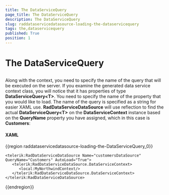 ```yaml
---
title: The DataServiceQuery
page_title: The DataServiceQuery
description: The DataServiceQuery
slug: raddataservicedatasource-loading-the-dataservicequery
tags: the,dataservicequery
published: True
position: 1
---
```


# The DataServiceQuery



## 

Along with the context, you need to specify the name of the query that will be executed on the server. If you examine the generated data service context class, you will notice that it has properties of type __DataServiceQuery&lt;T&gt;__. You need to specify the name of the property that you would like to load. The name of the query is specified as a string for easier XAML use. __RadDataServiceDataSource__ will use reflection to find the actual __DataServiceQuery&lt;T&gt;__ on the __DataServiceContext__ instance based on the __QueryName__ property you have assigned, which in this case is __Customers__:

#### __XAML__

{{region raddataservicedatasource-loading-the-DataServiceQuery_0}}

	<telerik:RadDataServiceDataSource Name="customersDataSource" QueryName="Customers" AutoLoad="True">
	   <telerik:RadDataServiceDataSource.DataServiceContext>
	      <local:MyNorthwindContext/>
	   </telerik:RadDataServiceDataSource.DataServiceContext>
	</telerik:RadDataServiceDataSource>
{{endregion}}


